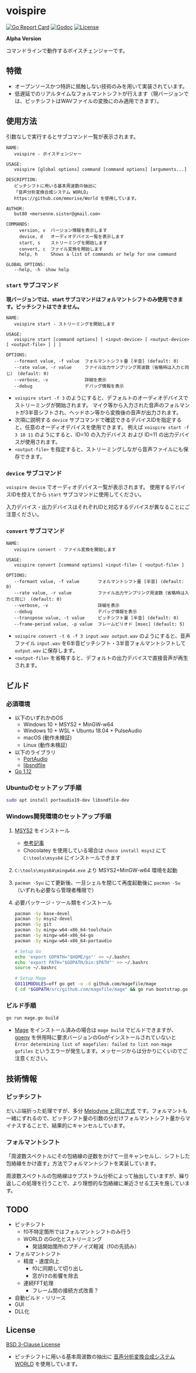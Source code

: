 # voispire

[![Go Report Card](https://goreportcard.com/badge/github.com/but80/voispire)](https://goreportcard.com/report/github.com/but80/voispire)
[![Godoc](https://godoc.org/github.com/but80/voispire?status.svg)](https://godoc.org/github.com/but80/voispire)
[![License](https://img.shields.io/badge/License-BSD%203--Clause-blue.svg)](https://opensource.org/licenses/BSD-3-Clause)

**Alpha Version**

コマンドラインで動作するボイスチェンジャーです。

## 特徴

- オープンソースかつ特許に抵触しない技術のみを用いて実装されています。
- 低遅延でのリアルタイムなフォルマントシフトが行えます（現バージョンでは、ピッチシフトはWAVファイルの変換にのみ適用できます）。

## 使用方法

引数なしで実行するとサブコマンド一覧が表示されます。

```
NAME:
   voispire - ボイスチェンジャー

USAGE:
   voispire [global options] command [command options] [arguments...]

DESCRIPTION:
   ピッチシフトに用いる基本周波数の抽出に
   「音声分析変換合成システム WORLD」
   https://github.com/mmorise/World を使用しています。

AUTHOR:
   but80 <mersenne.sister@gmail.com>

COMMANDS:
     version, v  バージョン情報を表示します
     device, d   オーディオデバイス一覧を表示します
     start, s    ストリーミングを開始します
     convert, c  ファイル変換を開始します
     help, h     Shows a list of commands or help for one command

GLOBAL OPTIONS:
   --help, -h  show help
```

### `start` サブコマンド

**現バージョンでは、start サブコマンドはフォルマントシフトのみ使用できます。ピッチシフトはできません。**

```
NAME:
   voispire start - ストリーミングを開始します

USAGE:
   voispire start [command options] [ <input-device> [ <output-device> [ <output-file> ] ] ]

OPTIONS:
   --formant value, -f value  フォルマントシフト量 [半音] (default: 0)
   --rate value, -r value     ファイル出力サンプリング周波数（省略時は入力と同じ） (default: 0)
   --verbose, -v              詳細を表示
   --debug                    デバッグ情報を表示
```

- `voispire start -f 3` のようにすると、デフォルトのオーディオデバイスでストリーミングが開始されます。
  マイク等から入力された音声のフォルマントが3半音シフトされ、ヘッドホン等から変換後の音声が出力されます。
- 次項に説明する `device` サブコマンドで確認できるデバイスIDを指定すると、任意のオーディオデバイスを使用できます。
  例えば `voispire start -f 3 10 11` のようにすると、ID=10 の入力デバイス および ID=11 の出力デバイスが使用されます。
- `<output-file>` を指定すると、ストリーミングしながら音声ファイルにも保存できます。

### `device` サブコマンド

`voispire device` でオーディオデバイス一覧が表示されます。
使用するデバイスIDを控えてから `start` サブコマンドに使用してください。

入力デバイス・出力デバイスはそれぞれIDと対応するデバイスが異なることにご注意ください。

### `convert` サブコマンド

```
NAME:
   voispire convert - ファイル変換を開始します

USAGE:
   voispire convert [command options] <input-file> [ <output-file> ]

OPTIONS:
   --formant value, -f value       フォルマントシフト量 [半音] (default: 0)
   --rate value, -r value          ファイル出力サンプリング周波数（省略時は入力と同じ） (default: 0)
   --verbose, -v                   詳細を表示
   --debug                         デバッグ情報を表示
   --transpose value, -t value     ピッチシフト量 [半音] (default: 0)
   --frame-period value, -p value  フレームピリオド [msec] (default: 5)
```

- `voispire convert -t 6 -f 3 input.wav output.wav` のようにすると、音声ファイル `input.wav` を6半音ピッチシフト・3半音フォルマントシフトして `output.wav` に保存します。
- `<output-file>` を省略すると、デフォルトの出力デバイスで直接音声が再生されます。

## ビルド

### 必須環境

- 以下のいずれかのOS
  - Windows 10 + MSYS2 + MinGW-w64
  - Windows 10 + WSL + Ubuntu 18.04 + PulseAudio
  - macOS (動作未検証)
  - Linux (動作未検証)
- 以下のライブラリ
  - [PortAudio](http://www.portaudio.com/)
  - [libsndfile](http://www.mega-nerd.com/libsndfile/)
- [Go 1.12](https://golang.org/)

### Ubuntuのセットアップ手順

```bash
sudo apt install portaudio19-dev libsndfile-dev
```

### Windows開発環境のセットアップ手順

1. [MSYS2](https://www.msys2.org/) をインストール
   - [参考記事](https://qiita.com/Ted-HM/items/4f2feb9fdacb6c72083c)
   - Chocolatey を使用している場合は `choco install msys2` にて `C:\tools\msys64` にインストールできます
2. `C:\tools\msys64\mingw64.exe` より MSYS2+MinGW-w64 環境を起動
3. `pacman -Syu` にて更新後、一旦シェルを閉じて再度起動後に `pacman -Su` （いずれも必要なら管理者権限で）
4. 必要パッケージ・ツール類をインストール
   
   ```bash
   pacman -Sy base-devel
   pacman -Sy msys2-devel
   pacman -Sy git
   pacman -Sy mingw-w64-x86_64-toolchain
   pacman -Sy mingw-w64-x86_64-go
   pacman -Sy mingw-w64-x86_64-portaudio
   
   # Setup Go
   echo 'export GOPATH="$HOME/go"' >> ~/.bashrc
   echo 'export PATH="$GOPATH/bin:$PATH"' >> ~/.bashrc
   source ~/.bashrc
   
   # Setup Mage
   GO111MODULES=off go get -u -d github.com/magefile/mage
   ( cd "$GOPATH/src/github.com/magefile/mage" && go run bootstrap.go )
   ```

### ビルド手順

```bash
go run mage.go build
```

- [Mage](https://magefile.org/) をインストール済みの場合は `mage build` でビルドできますが、 [goenv](https://github.com/syndbg/goenv) を併用時に要求バージョンのGoがインストールされていないと `Error determining list of magefiles: failed to list non-mage gofiles` というエラーが発生します。メッセージからは分かりにくいのでご注意ください。

## 技術情報

### ピッチシフト

だいぶ端折った処理ですが、多分 [Melodyne と同じ方式](https://ja.wikipedia.org/wiki/%E3%82%BF%E3%82%A4%E3%83%A0%E3%82%B9%E3%83%88%E3%83%AC%E3%83%83%E3%83%81/%E3%83%94%E3%83%83%E3%83%81%E3%82%B7%E3%83%95%E3%83%88#%E4%BD%8D%E7%9B%B8%E3%81%A8%E6%99%82%E9%96%93%E3%82%92%E3%81%BB%E3%81%A9%E3%81%8F) です。フォルマントも一緒にずれるので、ピッチシフト量の引数の分だけフォルマントシフト量からマイナスすることで、結果的にキャンセルしています。

### フォルマントシフト

「周波数スペクトルにその包絡線の逆数をかけて一旦キャンセルし、シフトした包絡線をかけ直す」方法でフォルマントシフトを実装しています。

周波数スペクトルの包絡線はケプストラム分析によって抽出していますが、繰り返しこの処理を行うことで、より理想的な包絡線に漸近させる工夫を施しています。

## TODO

- ピッチシフト
  - f0不特定箇所ではフォルマントシフトのみ行う
  - WORLD のGo化とストリーミング
    - 発話開始箇所のプチノイズ軽減（f0の先読み）
- フォルマントシフト
  - 精度・速度向上
    - f0に同期して切り出し
    - 窓がけの影響を除去
  - 連続FFT処理
    - フレーム間の接続方式改善？
- 自動ビルド・リリース
- GUI
- DLL化

## License

[BSD 3-Clause License](./LICENSE)

- ピッチシフトに用いる基本周波数の抽出に [音声分析変換合成システム WORLD](https://github.com/mmorise/World) を使用しています。

